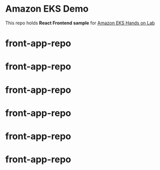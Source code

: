 # Amazon EKS Demo 
This repo holds **React Frontend sample** for [Amazon EKS Hands on Lab](https://master.d3s71i2n51x60t.amplifyapp.com/ko/)
# front-app-repo
# front-app-repo
# front-app-repo
# front-app-repo
# front-app-repo
# front-app-repo
